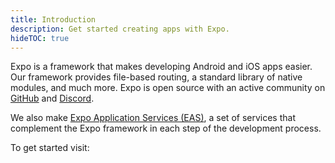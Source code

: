 ```yaml
---
title: Introduction
description: Get started creating apps with Expo.
hideTOC: true
---
```


Expo is a framework that makes developing Android and iOS apps easier. Our framework provides file-based routing, a standard library of native modules, and much more. Expo is open source with an active community on [GitHub](https://github.com/expo/expo) and [Discord](https://chat.expo.dev).

We also make [Expo Application Services (EAS)](https://expo.dev/eas), a set of services that complement the Expo framework in each step of the development process.

To get started visit: